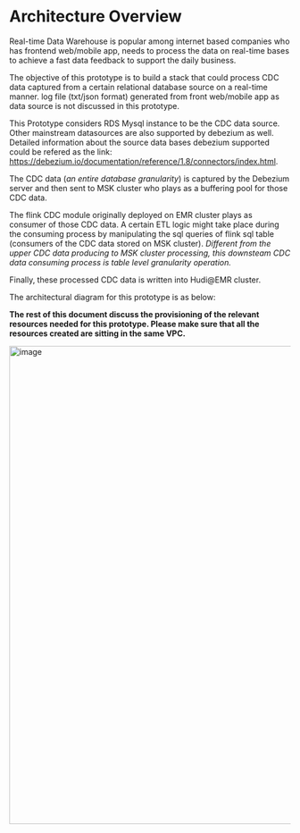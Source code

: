 # Architecture Overview

Real-time Data Warehouse is popular among internet based companies who has frontend web/mobile app, needs to process the data on real-time bases to achieve a fast data feedback to support the daily business.

The objective of this prototype is to build a stack that could process CDC data captured from a certain relational database source on a real-time manner. log file (txt/json format) generated from front web/mobile app as data source is not discussed in this prototype. 

This Prototype considers RDS Mysql instance to be the CDC data source. Other mainstream datasources are also supported by debezium as well. Detailed information about the source data bases debezium supported could be refered as the link: https://debezium.io/documentation/reference/1.8/connectors/index.html.

The CDC data (*an entire database granularity*) is captured by the Debezium server and then sent to MSK cluster who plays as a buffering pool for those CDC data. 

The flink CDC module originally deployed on EMR cluster plays as consumer of those CDC data. A certain ETL logic might take place during the consuming process by manipulating the sql queries of flink sql table (consumers of the CDC data stored on MSK cluster). *Different from the upper CDC data producing to MSK cluster processing, this downsteam CDC data consuming process is table level granularity operation.*

Finally, these processed CDC data is written into Hudi@EMR cluster.

The architectural diagram for this prototype is as below:

**The rest of this document discuss the provisioning of the relevant resources needed for this prototype. Please make sure that all the resources created are sitting in the same VPC.**

<img width="856" alt="image" src="https://user-images.githubusercontent.com/97269758/162618796-823f3341-f1ce-4dfe-a5e7-d806544033ff.png">

